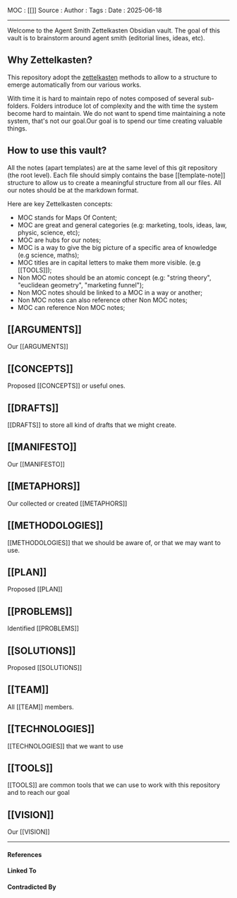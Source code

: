 
MOC : [[]]
Source : 
Author : 
Tags : 
Date : 2025-06-18
***
Welcome to the Agent Smith Zettelkasten Obsidian vault.
The goal of this vault is to brainstorm around agent smith (editorial lines, ideas, etc).

## Why Zettelkasten?

This repository adopt the [zettelkasten](https://en.wikipedia.org/wiki/Zettelkasten) methods to allow to a structure to emerge automatically from our various works.

With time it is hard to maintain repo of notes composed of several sub-folders. Folders introduce lot of complexity and the with time the system become hard to maintain. We do not want to spend time maintaining a note system, that's not our goal.Our goal is to spend our time creating valuable things.

## How to use this vault?

All the notes (apart templates) are at the same level of this git repository (the root level).
Each file should simply contains the base [[template-note]] structure to allow us to create a meaningful structure from all our files. All our notes should be at the markdown format.

Here are key Zettelkasten concepts:
- MOC stands for Maps Of Content;
- MOC are great and general categories (e.g: marketing, tools, ideas, law, physic, science, etc);
- MOC are hubs for our notes;
- MOC is a way to give the big picture of a specific area of knowledge (e.g science, maths);
- MOC titles are in capital letters to make them more visible. (e.g [[TOOLS]]);
- Non MOC notes should be an atomic concept (e.g: "string theory", "euclidean geometry", "marketing funnel");
- Non MOC notes should be linked to a MOC in a way or another;
- Non MOC notes can also reference other Non MOC notes;
- MOC can reference Non MOC notes;

## [[ARGUMENTS]]

Our [[ARGUMENTS]]

## [[CONCEPTS]]

Proposed [[CONCEPTS]] or useful ones.
## [[DRAFTS]]

[[DRAFTS]] to store all kind of drafts that we might create.
## [[MANIFESTO]]

Our [[MANIFESTO]]
## [[METAPHORS]]

Our collected or created [[METAPHORS]]
## [[METHODOLOGIES]]

[[METHODOLOGIES]] that we should be aware of, or that we may want to use.
## [[PLAN]]

Proposed [[PLAN]]
## [[PROBLEMS]]

Identified [[PROBLEMS]]
## [[SOLUTIONS]]

Proposed [[SOLUTIONS]]
## [[TEAM]]

All [[TEAM]] members.
## [[TECHNOLOGIES]]

[[TECHNOLOGIES]] that we want to use
## [[TOOLS]]

[[TOOLS]] are common tools that we can use to work with this repository and to reach our goal
## [[VISION]]

Our [[VISION]]
***
#### References

#### Linked To

#### Contradicted By